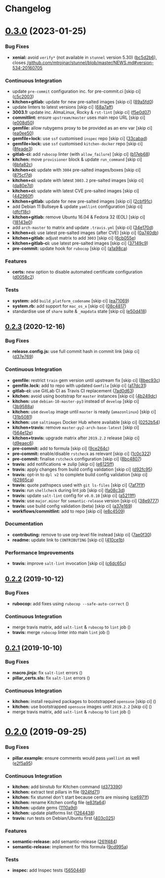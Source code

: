 # Changelog

# [0.3.0](https://github.com/saltstack-formulas/stunnel-formula/compare/v0.2.3...v0.3.0) (2023-01-25)


### Bug Fixes

* **xenial:** avoid `verify*` (not available in `stunnel` version 5.30) ([bc5d2b6](https://github.com/saltstack-formulas/stunnel-formula/commit/bc5d2b648a9364827ff6467aac748e77ad1e83b2)), closes [/github.com/mtrojnar/stunnel/blob/master/NEWS.md#version-534-20160705](https://github.com//github.com/mtrojnar/stunnel/blob/master/NEWS.md/issues/version-534-20160705)


### Continuous Integration

* update `pre-commit` configuration inc. for pre-commit.ci [skip ci] ([c5c2003](https://github.com/saltstack-formulas/stunnel-formula/commit/c5c2003dbc684799ce758855044b891caf17200b))
* **kitchen+gitlab:** update for new pre-salted images [skip ci] ([89a5fd0](https://github.com/saltstack-formulas/stunnel-formula/commit/89a5fd096b394cefee2644fd269848d48d7b8e1a))
* update linters to latest versions [skip ci] ([68a7aff](https://github.com/saltstack-formulas/stunnel-formula/commit/68a7affb01c6ecc09b36df26bf83219b0d13c4bb))
* **3003.1:** update inc. AlmaLinux, Rocky & `rst-lint` [skip ci] ([f5e0d07](https://github.com/saltstack-formulas/stunnel-formula/commit/f5e0d07fe3fe42f16d45d393e03701fbc175393e))
* **commitlint:** ensure `upstream/master` uses main repo URL [skip ci] ([e008d50](https://github.com/saltstack-formulas/stunnel-formula/commit/e008d5002474b535b3e66a664e0cf8f8b851ed77))
* **gemfile:** allow rubygems proxy to be provided as an env var [skip ci] ([ea0ee50](https://github.com/saltstack-formulas/stunnel-formula/commit/ea0ee500a1dac1273ecef13b4dc97e162f25a893))
* **gemfile+lock:** use `ssf` customised `inspec` repo [skip ci] ([33cabad](https://github.com/saltstack-formulas/stunnel-formula/commit/33cabad631ad9cf6504d435272c90fcf47d33452))
* **gemfile+lock:** use `ssf` customised `kitchen-docker` repo [skip ci] ([8feade3](https://github.com/saltstack-formulas/stunnel-formula/commit/8feade3afe8864f5603f2e9ed12ca322a890b4ae))
* **gitlab-ci:** add `rubocop` linter (with `allow_failure`) [skip ci] ([b17eb68](https://github.com/saltstack-formulas/stunnel-formula/commit/b17eb6899e5552a9a5567deb14dde9b95da1e04a))
* **kitchen:** move `provisioner` block & update `run_command` [skip ci] ([6bfa82c](https://github.com/saltstack-formulas/stunnel-formula/commit/6bfa82c7c838f0f6b40f08e75c2cc5a7755b9867))
* **kitchen+ci:** update with `3004` pre-salted images/boxes [skip ci] ([875cf7d](https://github.com/saltstack-formulas/stunnel-formula/commit/875cf7de8bee3cee27b9ab829ae9aedbd512a1d2))
* **kitchen+ci:** update with latest `3003.2` pre-salted images [skip ci] ([da80e7d](https://github.com/saltstack-formulas/stunnel-formula/commit/da80e7d2ba7b98ff07507ca479cc630edc18f694))
* **kitchen+ci:** update with latest CVE pre-salted images [skip ci] ([442960f](https://github.com/saltstack-formulas/stunnel-formula/commit/442960f91be543d8296ec83a5f7f5844846ddd99))
* **kitchen+gitlab:** update for new pre-salted images [skip ci] ([2cbf91c](https://github.com/saltstack-formulas/stunnel-formula/commit/2cbf91c8f7cb30619c6a737b8c2d7ad93ce85207))
* add Debian 11 Bullseye & update `yamllint` configuration [skip ci] ([dfcf18c](https://github.com/saltstack-formulas/stunnel-formula/commit/dfcf18c3374dfbb06f5e2f1ae96e97c869bfb72b))
* **kitchen+gitlab:** remove Ubuntu 16.04 & Fedora 32 (EOL) [skip ci] ([18143e0](https://github.com/saltstack-formulas/stunnel-formula/commit/18143e0b04015a15c5580de2f9963299a64725d8))
* add `arch-master` to matrix and update `.travis.yml` [skip ci] ([34e170d](https://github.com/saltstack-formulas/stunnel-formula/commit/34e170dd11d335f5da09ffa35a2c0ca3dc381948))
* **kitchen+ci:** use latest pre-salted images (after CVE) [skip ci] ([0a740db](https://github.com/saltstack-formulas/stunnel-formula/commit/0a740db598c757551149aa42dc2bee9a02b1f149))
* **kitchen+gitlab:** adjust matrix to add `3003` [skip ci] ([6cb055e](https://github.com/saltstack-formulas/stunnel-formula/commit/6cb055ee58abe01ff04ad1af88a540302da27613))
* **kitchen+gitlab-ci:** use latest pre-salted images [skip ci] ([37149c9](https://github.com/saltstack-formulas/stunnel-formula/commit/37149c9dbdffd9b9497657b552ace36e412bca74))
* **pre-commit:** update hook for `rubocop` [skip ci] ([a1a98ca](https://github.com/saltstack-formulas/stunnel-formula/commit/a1a98ca0e8e747d336347390c497c05dcde00a1a))


### Features

* **certs:** new option to disable automated certificate configuration ([d0058c2](https://github.com/saltstack-formulas/stunnel-formula/commit/d0058c2cc52a97b99c844c80c8358fd74dec2e33))


### Tests

* **system:** add `build_platform_codename` [skip ci] ([ea71069](https://github.com/saltstack-formulas/stunnel-formula/commit/ea71069d84b78338a51d57531b665da016ee4f5a))
* **system.rb:** add support for `mac_os_x` [skip ci] ([08c4817](https://github.com/saltstack-formulas/stunnel-formula/commit/08c4817caea49be1770f5128e5b1f9c7860a2456))
* standardise use of `share` suite & `_mapdata` state [skip ci] ([e50d418](https://github.com/saltstack-formulas/stunnel-formula/commit/e50d41858562f8078eb8263d6b23edc2a47075b0))

## [0.2.3](https://github.com/saltstack-formulas/stunnel-formula/compare/v0.2.2...v0.2.3) (2020-12-16)


### Bug Fixes

* **release.config.js:** use full commit hash in commit link [skip ci] ([d37e769](https://github.com/saltstack-formulas/stunnel-formula/commit/d37e769b09803e321dd07e74cd450c0cb1761825))


### Continuous Integration

* **gemfile:** restrict `train` gem version until upstream fix [skip ci] ([8bec93c](https://github.com/saltstack-formulas/stunnel-formula/commit/8bec93c5a190f00fcb57be89d486d4252a2986d8))
* **gemfile.lock:** add to repo with updated `Gemfile` [skip ci] ([a17dc31](https://github.com/saltstack-formulas/stunnel-formula/commit/a17dc3162e8cf810b3e63ccd0742497e12c5d577))
* **gitlab-ci:** use GitLab CI as Travis CI replacement ([7ad0d63](https://github.com/saltstack-formulas/stunnel-formula/commit/7ad0d6362c7d61b85e1a54e5b05b7760051f0ddb))
* **kitchen:** avoid using bootstrap for `master` instances [skip ci] ([4b249dc](https://github.com/saltstack-formulas/stunnel-formula/commit/4b249dc3e409c829eabc23116105328019e75cbb))
* **kitchen:** use `debian-10-master-py3` instead of `develop` [skip ci] ([3b9588a](https://github.com/saltstack-formulas/stunnel-formula/commit/3b9588a16586cd498111142e40021124ccf88ac5))
* **kitchen:** use `develop` image until `master` is ready (`amazonlinux`) [skip ci] ([31b5081](https://github.com/saltstack-formulas/stunnel-formula/commit/31b5081863dd5dae492b25ec0ae0640ab66948e8))
* **kitchen:** use `saltimages` Docker Hub where available [skip ci] ([0252b54](https://github.com/saltstack-formulas/stunnel-formula/commit/0252b54b2c6cae66872be4ea9af9b97ddca54685))
* **kitchen+travis:** remove `master-py2-arch-base-latest` [skip ci] ([564e12e](https://github.com/saltstack-formulas/stunnel-formula/commit/564e12e1e04b7aeb580435e86aa495050951fae7))
* **kitchen+travis:** upgrade matrix after `2019.2.2` release [skip ci] ([d9eaec6](https://github.com/saltstack-formulas/stunnel-formula/commit/d9eaec662afeaaf2ee83c4c9455971c001b362ec))
* **pre-commit:** add to formula [skip ci] ([9ce264c](https://github.com/saltstack-formulas/stunnel-formula/commit/9ce264c34c8cb22b2ee58e1c7339b55b29ddcc3a))
* **pre-commit:** enable/disable `rstcheck` as relevant [skip ci] ([1c0c322](https://github.com/saltstack-formulas/stunnel-formula/commit/1c0c322cef909a76a739f36a38d141f887202660))
* **pre-commit:** finalise `rstcheck` configuration [skip ci] ([8bc4807](https://github.com/saltstack-formulas/stunnel-formula/commit/8bc48071a1b69fbfbd95aa1f0e92815bdb6d2a52))
* **travis:** add notifications => zulip [skip ci] ([e6125ff](https://github.com/saltstack-formulas/stunnel-formula/commit/e6125ff1a08aae66f5c817a57d3667fe256f9e03))
* **travis:** apply changes from build config validation [skip ci] ([d92fc95](https://github.com/saltstack-formulas/stunnel-formula/commit/d92fc95cf1b41008259680e5bca930746e61f2ba))
* **travis:** opt-in to `dpl v2` to complete build config validation [skip ci] ([62865ca](https://github.com/saltstack-formulas/stunnel-formula/commit/62865ca241e9aec743434a56e84b031a50ab1334))
* **travis:** quote pathspecs used with `git ls-files` [skip ci] ([7af7f1f](https://github.com/saltstack-formulas/stunnel-formula/commit/7af7f1f551fe8b7fb87e5af4b17d7edb0ba95f6e))
* **travis:** run `shellcheck` during lint job [skip ci] ([fa08c3d](https://github.com/saltstack-formulas/stunnel-formula/commit/fa08c3de83f3aa085fed16334d21b246d72dd4d5))
* **travis:** update `salt-lint` config for `v0.0.10` [skip ci] ([a5211ff](https://github.com/saltstack-formulas/stunnel-formula/commit/a5211ff103dcb829c3d842fbc1e285a4398d30ca))
* **travis:** use `major.minor` for `semantic-release` version [skip ci] ([38e9777](https://github.com/saltstack-formulas/stunnel-formula/commit/38e9777e2ffe80350948cd08d53c988764b93985))
* **travis:** use build config validation (beta) [skip ci] ([a37e169](https://github.com/saltstack-formulas/stunnel-formula/commit/a37e169478513c3d21a251193aa6c27f4f3e61c0))
* **workflows/commitlint:** add to repo [skip ci] ([e8c4509](https://github.com/saltstack-formulas/stunnel-formula/commit/e8c4509a6d41e0c26da9580c4313efbf594a4b77))


### Documentation

* **contributing:** remove to use org-level file instead [skip ci] ([7ae0f30](https://github.com/saltstack-formulas/stunnel-formula/commit/7ae0f304a5c5cbb4dd29bc01ef7c72dda065d4a5))
* **readme:** update link to `CONTRIBUTING` [skip ci] ([410ce1b](https://github.com/saltstack-formulas/stunnel-formula/commit/410ce1b3aa6a5c489ed6e8dcd39ed97bb48aff7f))


### Performance Improvements

* **travis:** improve `salt-lint` invocation [skip ci] ([c6dc65c](https://github.com/saltstack-formulas/stunnel-formula/commit/c6dc65c33fb90ab498cb94a52ef2292c9e1c5044))

## [0.2.2](https://github.com/saltstack-formulas/stunnel-formula/compare/v0.2.1...v0.2.2) (2019-10-12)


### Bug Fixes

* **rubocop:** add fixes using `rubocop --safe-auto-correct` ([](https://github.com/saltstack-formulas/stunnel-formula/commit/3738a21))


### Continuous Integration

* merge travis matrix, add `salt-lint` & `rubocop` to `lint` job ([](https://github.com/saltstack-formulas/stunnel-formula/commit/687e84f))
* **travis:** merge `rubocop` linter into main `lint` job ([](https://github.com/saltstack-formulas/stunnel-formula/commit/823496b))

## [0.2.1](https://github.com/saltstack-formulas/stunnel-formula/compare/v0.2.0...v0.2.1) (2019-10-10)


### Bug Fixes

* **macro.jinja:** fix `salt-lint` errors ([](https://github.com/saltstack-formulas/stunnel-formula/commit/09646f9))
* **pillar_certs.sls:** fix `salt-lint` errors ([](https://github.com/saltstack-formulas/stunnel-formula/commit/79100c1))


### Continuous Integration

* **kitchen:** install required packages to bootstrapped `opensuse` [skip ci] ([](https://github.com/saltstack-formulas/stunnel-formula/commit/219bf04))
* **kitchen:** use bootstrapped `opensuse` images until `2019.2.2` [skip ci] ([](https://github.com/saltstack-formulas/stunnel-formula/commit/9c9a58d))
* merge travis matrix, add `salt-lint` & `rubocop` to `lint` job ([](https://github.com/saltstack-formulas/stunnel-formula/commit/94f95e2))

# [0.2.0](https://github.com/saltstack-formulas/stunnel-formula/compare/v0.1.1...v0.2.0) (2019-09-25)


### Bug Fixes

* **pillar.example:** ensure comments would pass `yamllint` as well ([e2f5a95](https://github.com/saltstack-formulas/stunnel-formula/commit/e2f5a95))


### Continuous Integration

* **kitchen:** add binstub for Kitchen command ([d373390](https://github.com/saltstack-formulas/stunnel-formula/commit/d373390))
* **kitchen:** extract test pillars in file ([924fd71](https://github.com/saltstack-formulas/stunnel-formula/commit/924fd71))
* **kitchen:** fix stunnel don't start because certs are missing ([ce6971f](https://github.com/saltstack-formulas/stunnel-formula/commit/ce6971f))
* **kitchen:** rename Kitchen config file ([e83fa64](https://github.com/saltstack-formulas/stunnel-formula/commit/e83fa64))
* **kitchen:** update gems ([1110a9d](https://github.com/saltstack-formulas/stunnel-formula/commit/1110a9d))
* **kitchen:** update platforms list ([1264438](https://github.com/saltstack-formulas/stunnel-formula/commit/1264438))
* **travis:** run tests on Debian/Ubuntu first ([403c025](https://github.com/saltstack-formulas/stunnel-formula/commit/403c025))


### Features

* **semantic-release:** add semantic-release ([261f484](https://github.com/saltstack-formulas/stunnel-formula/commit/261f484))
* **semantic-release:** implement for this formula ([9cd995a](https://github.com/saltstack-formulas/stunnel-formula/commit/9cd995a))


### Tests

* **inspec:** add Inspec tests ([5650446](https://github.com/saltstack-formulas/stunnel-formula/commit/5650446))
